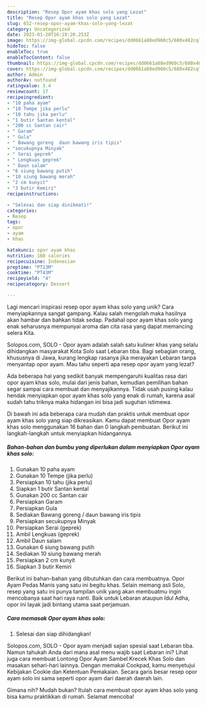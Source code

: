 ```yaml
---
description: "Resep Opor ayam khas solo yang Lezat"
title: "Resep Opor ayam khas solo yang Lezat"
slug: 652-resep-opor-ayam-khas-solo-yang-lezat
category: Uncategorized
date: 2023-01-20T16:19:20.253Z
image: https://img-global.cpcdn.com/recipes/dd0661a88ed960c5/680x482cq70/opor-ayam-khas-solo-foto-resep-utama.jpg
hideToc: false
enableToc: true
enableTocContent: false
thumbnail: https://img-global.cpcdn.com/recipes/dd0661a88ed960c5/680x482cq70/opor-ayam-khas-solo-foto-resep-utama.jpg
cover: https://img-global.cpcdn.com/recipes/dd0661a88ed960c5/680x482cq70/opor-ayam-khas-solo-foto-resep-utama.jpg
author: Admin
authorAv: notfound
ratingvalue: 3.4
reviewcount: 17
recipeingredient:
- "10 paha ayam"
- "10 Tempe jika perlu"
- "10 tahu jika perlu"
- "1 butir Santan kental"
- "200 cc Santan cair"
- " Garam"
- " Gula"
- " Bawang goreng  daun bawang iris tipis"
- "secukupnya Minyak"
- " Serai geprek"
- " Lengkuas geprek"
- " Daun salam"
- "6 siung bawang putih"
- "10 siung bawang merah"
- "2 cm kunyit"
- "3 butir Kemiri"
recipeinstructions:

- "Selesai dan siap dinikmati!"
categories:
- Resep
tags:
- opor
- ayam
- khas

katakunci: opor ayam khas 
nutrition: 160 calories
recipecuisine: Indonesian
preptime: "PT13M"
cooktime: "PT43M"
recipeyield: "4"
recipecategory: Dessert

---
```





Lagi mencari inspirasi resep opor ayam khas solo yang unik? Cara menyiapkannya sangat gampang. Kalau salah mengolah maka hasilnya akan hambar dan bahkan tidak sedap. Padahal opor ayam khas solo yang enak seharusnya mempunyai aroma dan cita rasa yang dapat memancing selera Kita.





Solopos.com, SOLO - Opor ayam adalah salah satu kuliner khas yang selalu dihidangkan masyarakat Kota Solo saat Lebaran tiba. Bagi sebagian orang, khususnya di Jawa, kurang lengkap rasanya jika merayakan Lebaran tanpa menyantap opor ayam. Mau tahu seperti apa resep opor ayam yang lezat?

Ada beberapa hal yang sedikit banyak mempengaruhi kualitas rasa dari opor ayam khas solo, mulai dari jenis bahan, kemudian pemilihan bahan segar sampai cara membuat dan menyajikannya. Tidak usah pusing kalau hendak menyiapkan opor ayam khas solo yang enak di rumah, karena asal sudah tahu triknya maka hidangan ini bisa jadi suguhan istimewa.






Di bawah ini ada beberapa cara mudah dan praktis untuk membuat opor ayam khas solo yang siap dikreasikan. Kamu dapat membuat Opor ayam khas solo menggunakan 16 bahan dan 0 langkah pembuatan. Berikut ini langkah-langkah untuk menyiapkan hidangannya.

<!--inarticleads1-->

##### Bahan-bahan dan bumbu yang diperlukan dalam menyiapkan Opor ayam khas solo:

1. Gunakan 10 paha ayam
1. Gunakan 10 Tempe (jika perlu)
1. Persiapkan 10 tahu (jika perlu)
1. Siapkan 1 butir Santan kental
1. Gunakan 200 cc Santan cair
1. Persiapkan  Garam
1. Persiapkan  Gula
1. Sediakan  Bawang goreng / daun bawang iris tipis
1. Persiapkan secukupnya Minyak
1. Persiapkan  Serai (geprek)
1. Ambil  Lengkuas (geprek)
1. Ambil  Daun salam
1. Gunakan 6 siung bawang putih
1. Sediakan 10 siung bawang merah
1. Persiapkan 2 cm kunyit
1. Siapkan 3 butir Kemiri


Berikut ini bahan-bahan yang dibutuhkan dan cara membuatnya. Opor Ayam Pedas Manis yang satu ini begitu khas. Selain memang asli Solo, resep yang satu ini punya tampilan unik yang akan membuatmu ingin mencobanya saat hari raya nanti. Baik untuk Lebaran ataupun Idul Adha, opor ini layak jadi bintang utama saat perjamuan. 

<!--inarticleads2-->

##### Cara memasak Opor ayam khas solo:


1. Selesai dan siap dihidangkan!

Solopos.com, SOLO - Opor ayam menjadi sajian spesial saat Lebaran tiba. Namun tahukah Anda dari mana asal menu wajib saat Lebaran ini? Lihat juga cara membuat Lontong Opor Ayam Sambel Krecek Khas Solo dan masakan sehari-hari lainnya. Dengan memakai Cookpad, kamu menyetujui Kebijakan Cookie dan Ketentuan Pemakaian. Secara garis besar resep opor ayam solo ini sama seperti opor ayam dari daerah daerah lain. 

Gimana nih? Mudah bukan? Itulah cara membuat opor ayam khas solo yang bisa kamu praktikkan di rumah. Selamat mencoba!
